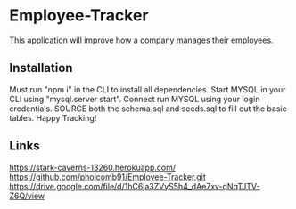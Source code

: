 # Employee-Tracker
This application will improve how a company manages their employees.

## Installation
Must run "npm i" in the CLI to install all dependencies.
Start MYSQL in your CLI using "mysql.server start".
Connect run MYSQL using your login credentials.
SOURCE both the schema.sql and seeds.sql to fill out the basic tables. 
Happy Tracking!

## Links

https://stark-caverns-13260.herokuapp.com/
https://github.com/pholcomb91/Employee-Tracker.git
https://drive.google.com/file/d/1hC6ja3ZVyS5h4_dAe7xv-qNqTJTV-Z6Q/view
